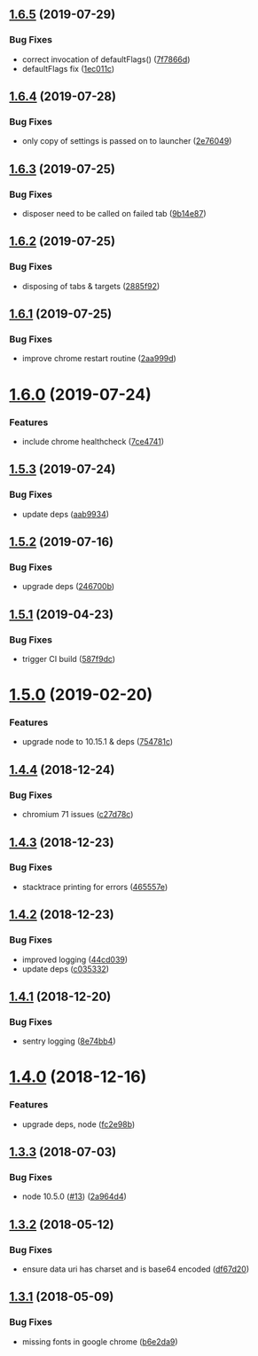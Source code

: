 ## [1.6.5](https://github.com/microfleet/html-to-pdf/compare/v1.6.4...v1.6.5) (2019-07-29)


### Bug Fixes

* correct invocation of defaultFlags() ([7f7866d](https://github.com/microfleet/html-to-pdf/commit/7f7866d))
* defaultFlags fix ([1ec011c](https://github.com/microfleet/html-to-pdf/commit/1ec011c))

## [1.6.4](https://github.com/microfleet/html-to-pdf/compare/v1.6.3...v1.6.4) (2019-07-28)


### Bug Fixes

* only copy of settings is passed on to launcher ([2e76049](https://github.com/microfleet/html-to-pdf/commit/2e76049))

## [1.6.3](https://github.com/microfleet/html-to-pdf/compare/v1.6.2...v1.6.3) (2019-07-25)


### Bug Fixes

* disposer need to be called on failed tab ([9b14e87](https://github.com/microfleet/html-to-pdf/commit/9b14e87))

## [1.6.2](https://github.com/microfleet/html-to-pdf/compare/v1.6.1...v1.6.2) (2019-07-25)


### Bug Fixes

* disposing of tabs & targets ([2885f92](https://github.com/microfleet/html-to-pdf/commit/2885f92))

## [1.6.1](https://github.com/microfleet/html-to-pdf/compare/v1.6.0...v1.6.1) (2019-07-25)


### Bug Fixes

* improve chrome restart routine ([2aa999d](https://github.com/microfleet/html-to-pdf/commit/2aa999d))

# [1.6.0](https://github.com/microfleet/html-to-pdf/compare/v1.5.3...v1.6.0) (2019-07-24)


### Features

* include chrome healthcheck ([7ce4741](https://github.com/microfleet/html-to-pdf/commit/7ce4741))

## [1.5.3](https://github.com/microfleet/html-to-pdf/compare/v1.5.2...v1.5.3) (2019-07-24)


### Bug Fixes

* update deps ([aab9934](https://github.com/microfleet/html-to-pdf/commit/aab9934))

## [1.5.2](https://github.com/microfleet/html-to-pdf/compare/v1.5.1...v1.5.2) (2019-07-16)


### Bug Fixes

* upgrade deps ([246700b](https://github.com/microfleet/html-to-pdf/commit/246700b))

## [1.5.1](https://github.com/microfleet/html-to-pdf/compare/v1.5.0...v1.5.1) (2019-04-23)


### Bug Fixes

* trigger CI build ([587f9dc](https://github.com/microfleet/html-to-pdf/commit/587f9dc))

# [1.5.0](https://github.com/microfleet/html-to-pdf/compare/v1.4.4...v1.5.0) (2019-02-20)


### Features

* upgrade node to 10.15.1 & deps ([754781c](https://github.com/microfleet/html-to-pdf/commit/754781c))

## [1.4.4](https://github.com/microfleet/html-to-pdf/compare/v1.4.3...v1.4.4) (2018-12-24)


### Bug Fixes

* chromium 71 issues ([c27d78c](https://github.com/microfleet/html-to-pdf/commit/c27d78c))

## [1.4.3](https://github.com/microfleet/html-to-pdf/compare/v1.4.2...v1.4.3) (2018-12-23)


### Bug Fixes

* stacktrace printing for errors ([465557e](https://github.com/microfleet/html-to-pdf/commit/465557e))

## [1.4.2](https://github.com/microfleet/html-to-pdf/compare/v1.4.1...v1.4.2) (2018-12-23)


### Bug Fixes

* improved logging ([44cd039](https://github.com/microfleet/html-to-pdf/commit/44cd039))
* update deps ([c035332](https://github.com/microfleet/html-to-pdf/commit/c035332))

## [1.4.1](https://github.com/microfleet/html-to-pdf/compare/v1.4.0...v1.4.1) (2018-12-20)


### Bug Fixes

* sentry logging ([8e74bb4](https://github.com/microfleet/html-to-pdf/commit/8e74bb4))

# [1.4.0](https://github.com/microfleet/html-to-pdf/compare/v1.3.3...v1.4.0) (2018-12-16)


### Features

* upgrade deps, node ([fc2e98b](https://github.com/microfleet/html-to-pdf/commit/fc2e98b))

<a name="1.3.3"></a>
## [1.3.3](https://github.com/microfleet/html-to-pdf/compare/v1.3.2...v1.3.3) (2018-07-03)


### Bug Fixes

* node 10.5.0 ([#13](https://github.com/microfleet/html-to-pdf/issues/13)) ([2a964d4](https://github.com/microfleet/html-to-pdf/commit/2a964d4))

<a name="1.3.2"></a>
## [1.3.2](https://github.com/microfleet/html-to-pdf/compare/v1.3.1...v1.3.2) (2018-05-12)


### Bug Fixes

* ensure data uri has charset and is base64 encoded ([df67d20](https://github.com/microfleet/html-to-pdf/commit/df67d20))

<a name="1.3.1"></a>
## [1.3.1](https://github.com/microfleet/html-to-pdf/compare/v1.3.0...v1.3.1) (2018-05-09)


### Bug Fixes

* missing fonts in google chrome ([b6e2da9](https://github.com/microfleet/html-to-pdf/commit/b6e2da9))
